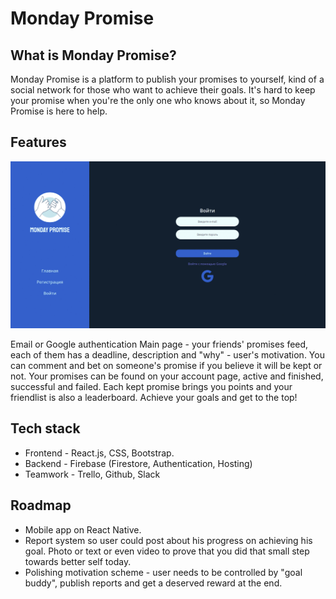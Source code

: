 # Monday Promise

## What is Monday Promise?

Monday Promise is a platform to publish your promises to yourself, kind of a social network for those who want to achieve their goals.
It's hard to keep your promise when you're the only one who knows about it, so Monday Promise is here to help.

## Features

![Image](./public/images/monday-promise.gif)

Email or Google authentication
Main page - your friends' promises feed, each of them has a deadline, description and "why" - user's motivation.
You can comment and bet on someone's promise if you believe it will be kept or not.
Your promises can be found on your account page, active and finished, successful and failed.
Each kept promise brings you points and your friendlist is also a leaderboard. Achieve your goals and get to the top!

## Tech stack

- Frontend - React.js, CSS, Bootstrap.
- Backend - Firebase (Firestore, Authentication, Hosting)
- Teamwork - Trello, Github, Slack

## Roadmap

- Mobile app on React Native.
- Report system so user could post about his progress on achieving his goal. Photo or text or even video to prove that you did that small step towards better self today.
- Polishing motivation scheme - user needs to be controlled by "goal buddy", publish reports and get a deserved reward at the end.
